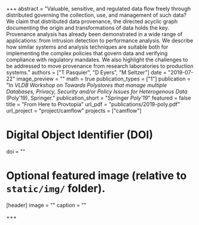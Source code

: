 +++
abstract = "Valuable, sensitive, and regulated data flow freely through distributed governing the collection, use, and management of such data? We claim that distributed data provenance, the directed acyclic graph documenting the origin and transformations of data holds the key. Provenance analysis has already been demonstrated in a wide range of applications: from intrusion detection to performance analysis. We describe how similar systems and analysis techniques are suitable both for implementing the complex policies that govern data and verifying compliance with regulatory mandates. We also highlight the challenges to be addressed to move provenance from research laboratories to production systems."
authors = ["T Pasquier", "D Eyers", "M Seltzer"]
date = "2019-07-22"
image_preview = ""
math = true
publication_types = ["1"]
publication = "In *VLDB Workshop on Towards Polystores that manage multiple Databases, Privacy, Security and/or Policy Issues for Heterogenous Data* (Poly'19), Springer."
publication_short = "Springer *Poly'19*"
featured = false
title = "From Here to Provtopia"
url_pdf = "publications/2019-poly.pdf"
url_project = "project/camflow"
projects = ["camflow"]

# Digital Object Identifier (DOI)
doi = ""

# Optional featured image (relative to `static/img/` folder).
[header]
image = ""
caption = ""

+++
